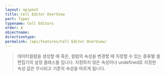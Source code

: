 ```yaml
---
layout: apipost
title: Cell Editor OverView
part: Types
typename: Cell Editors
order: A
objectname: 
directiontype: 
permalink: /api/features/Cell Editor OverView/
---
```



> 데이터컬럼을 생성할 때 혹은, 컬럼의 속성을 변경할 때 지정할 수 있는 종류별 셀편집기의 설정 클래스들 입니다. 지정하지 않은 속성이나 undefined로 지정한 속성 값은 무시되고 기존의 속성을 따르게 됩니다.  
